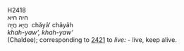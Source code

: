 H2418  
חיה חיא  
חֲיָא חֲיָה ‎ chăyâ‘ chăyâh  
*khah-yaw‘,* *khah-yaw‘*  
(Chaldee); corresponding to [2421](h2421) to *live: -* live, keep
alive.  
